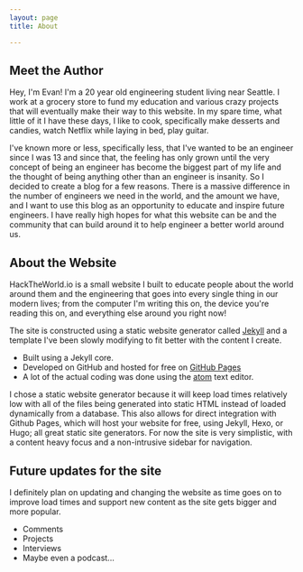 ```yaml
---
layout: page
title: About

---
```

## Meet the Author

Hey, I'm Evan! I'm a 20 year old engineering student living near Seattle. I work at a grocery store to fund my education and various crazy projects that will eventually make their way to this website. In my spare time, what little of it I have these days, I like to cook, specifically make desserts and candies, watch Netflix while laying in bed, play guitar.

I've known more or less, specifically less, that I've wanted to be an engineer since I was 13 and since that, the feeling has only grown until the very concept of being an engineer has become the biggest part of my life and the thought of being anything other than an engineer is insanity. So I decided to create a blog for a few reasons. There is a massive difference in the number of engineers we need in the world, and the amount we have, and I want to use this blog as an opportunity to educate and inspire future engineers. I have really high hopes for what this website can be and the community that can build around it to help engineer a better world around us.

## About the Website

HackTheWorld.io is a small website I built to educate people about the world around them and the engineering that goes into every single thing in our modern lives; from the computer I'm writing this on, the device you're reading this on, and everything else around you right now!

The site is constructed using a static website generator called [Jekyll](http://jekyllrb.com) and a template I've been slowly modifying to fit better with the content I create.

* Built using a Jekyll core.
* Developed on GitHub and hosted for free on [GitHub Pages](https://pages.github.com)
* A lot of the actual coding was done using the [atom](https://atom.io/) text editor.

I chose a static website generator because it will keep load times relatively low with all of the files being generated into static HTML instead of loaded dynamically from a database. This also allows for direct integration with Github Pages, which will host your website for free, using Jekyll, Hexo, or Hugo; all great static site generators. For now the site is very simplistic, with a content heavy focus and a non-intrusive sidebar for navigation.

## Future updates for the site

I definitely plan on updating and changing the website as time goes on to improve load times and support new content as the site gets bigger and more popular.

* Comments
* Projects
* Interviews
* Maybe even a podcast...